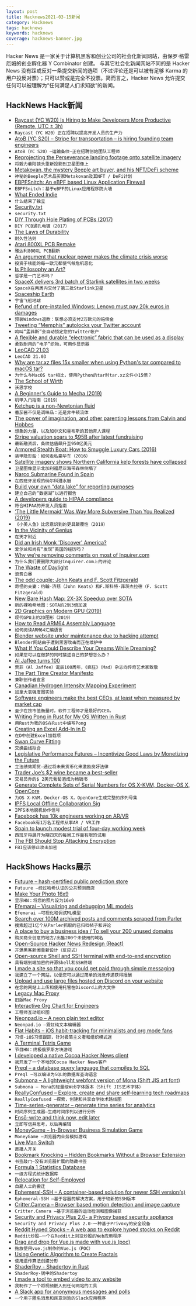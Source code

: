 ```yaml
---
layout: post
title: Hacknews2021-03-15新闻
category: Hacknews
tags: hacknews
keywords: hacknews
coverage: hacknews-banner.jpg
---
```


Hacker News 是一家关于计算机黑客和创业公司的社会化新闻网站，由保罗·格雷厄姆的创业孵化器 Y Combinator 创建。
与其它社会化新闻网站不同的是 Hacker News 没有踩或反对一条提交新闻的选项（不过评论还是可以被有足够 Karma 的用户投反对票）；只可以赞或是完全不投票。简而言之，Hacker News 允许提交任何可以被理解为“任何满足人们求知欲”的新闻。

## HackNews Hack新闻


- [Raycast (YC W20) Is Hiring to Make Developers More Productive (Remote, UTC ± 3h)](https://raycast.com/jobs)
- `Raycast（YC W20）正在招聘以提高开发人员的生产力`
- [AtoB (YC S20) – Stripe for transportation – is hiring founding team engineers](https://www.notion.so/atob/Founding-Team-Engineers-AtoB-1db448bd0b8c482db48857f04c7244cf)
- `AtoB（YC S20）–运输条纹–正在招聘创始团队工程师`
- [Reprojecting the Perseverance landing footage onto satellite imagery](https://matthewearl.github.io/2021/03/06/mars2020-reproject/)
- `将毅力着陆镜头重新投影到卫星图像上`
- [Metakovan, the mystery Beeple art buyer, and his NFT/DeFi scheme](https://amycastor.com/2021/03/14/metakovan-the-mystery-beeple-art-buyer-and-his-nft-defi-scheme/)
- `神秘的Beeple艺术品买家Metakovan及其NFT / DeFi计划`
- [EBPFSnitch: An eBPF based Linux Application Firewall](https://github.com/harporoeder/ebpfsnitch)
- `EBPFSnitch：基于eBPF的Linux应用程序防火墙`
- [What Ended Indie](https://medium.com/@bryce/what-ended-indie-76575463934d)
- `什么结束了独立`
- [Security.txt](https://securitytxt.org/)
- `security.txt`
- [DIY Through Hole Plating of PCBs (2017)](https://blog.honzamrazek.cz/2017/10/diy-through-hole-plating-of-pcbs/)
- `DIY PCB通孔电镀（2017）`
- [The Laws of Durability](https://concurrencyfreaks.blogspot.com/2021/03/the-4-laws-of-durability.html)
- `耐久性法则`
- [Atari 800XL PCB Remake](https://ezcontents.org/atari-800xl-pcb-remake)
- `雅达利800XL PCB翻新`
- [An argument that nuclear power makes the climate crisis worse](https://m.dw.com/en/nuclear-climate-mycle-schneider-renewables-fukushima/a-56712368)
- `投资于核能的每一欧元都使气候危机恶化`
- [Is Philosophy an Art?](https://www.nybooks.com/articles/2021/03/25/philosophy-an-art-jonathan-ree-witcraft/)
- `哲学是一门艺术吗？`
- [SpaceX delivers 3rd batch of Starlink satellites in two weeks](https://techcrunch.com/2021/03/14/spacex-flies-falcon-9-rocket-booster-for-a-record-9th-time-delivers-3rd-batch-of-starlink-satellites-in-two-weeks/)
- `SpaceX在两周内交付了第三批Starlink卫星`
- [Spaceship Earth](https://en.wikipedia.org/wiki/Spaceship_Earth)
- `宇宙飞船地球`
- [Refund of pre-installed Windows: Lenovo must pay 20k euros in damages](https://fsfe.org/news/2021/news-20210302-01.html)
- `预装Windows退款：联想必须支付2万欧元的赔偿金`
- [Tweeting “Memphis” autolocks your Twitter account](https://twitter.com/SwiftOnSecurity/status/1371183849712009219)
- `鸣叫“孟菲斯”会自动锁定您的Twitter帐户`
- [A flexible and durable “electronic” fabric that can be used as a display](https://www.shine.cn/news/metro/2103115812/)
- `柔软耐用的“电子”织物，可用作显示器`
- [LeoCAD 21.03](https://www.leocad.org/)
- `LeoCAD 21.03`
- [Why are tar.xz files 15x smaller when using Python's tar compared to macOS tar?](https://superuser.com/questions/1633073/why-are-tar-xz-files-15x-smaller-when-using-pythons-tar-library-compared-to-mac)
- `为什么与MacOS tar相比，使用Python的tar时tar.xz文件小15倍？`
- [The School of Wirth](http://pascal.hansotten.com/)
- `沃思学校`
- [A Beginner's Guide to Mecha (2019)](https://www.nypl.org/blog/2019/04/04/beginners-guide-mecha-manga-anime)
- `机甲入门指南（2019）`
- [Ketchup is a non-Newtonian fluid](https://www.scientificamerican.com/article/ketchup-is-not-just-a-condiment-it-is-also-a-non-newtonian-fluid/)
- `番茄酱不仅是调味品：还是非牛顿流体`
- [The power of imagination, and other parenting lessons from Calvin and Hobbes](https://www.washingtonpost.com/lifestyle/2019/04/05/power-imagination-other-parenting-lessons-calvin-hobbes/)
- `想象的力量，以及加尔文和霍布斯的其他育人课程`
- [Stripe valuation soars to $95B after latest fundraising](https://www.ft.com/content/b9949a88-6c09-4de5-92e7-73994bb2b62f)
- `最新融资后，条纹估值飙升至950亿美元`
- [Armored Stealth Boat: How to Smuggle Luxury Cars (2016)](http://www.hisutton.com/Armored%20Stealth%20Boat.html)
- `装甲隐形船：如何走私豪华车（2016）`
- [Satellite imagery shows Northern California kelp forests have collapsed](https://www.smithsonianmag.com/smart-news/satellite-imagery-shows-northern-california-kelp-forests-have-collapsed-180977214/)
- `卫星图像显示北加利福尼亚海带森林倒塌了`
- [Narco Submarine Found in Spain](http://www.hisutton.com/Narco-Submarine-Found-In-Spain.html)
- `在西班牙发现的纳尔科潜水艇`
- [Build your own “data lake” for reporting purposes](https://tech.fretlink.com/build-your-own-data-lake-for-reporting-purposes/)
- `建立自己的“数据湖”以进行报告`
- [A developers guide to HIPAA compliance](https://github.com/truevault/hipaa-compliance-developers-guide)
- `符合HIPAA的开发人员指南`
- [‘The Little Mermaid’ Was Way More Subversive Than You Realized (2019)](https://www.smithsonianmag.com/arts-culture/little-mermaid-was-way-more-subversive-you-realized-180973464/)
- `《小美人鱼》比您意识到的更具颠覆性（2019）`
- [In the Vicinity of Genius](https://www.thenation.com/article/culture/robert-fulford-glenn-gould/)
- `在天才附近`
- [Did an Irish Monk 'Discover' America?](https://www.history.com/.amp/news/did-an-irish-monk-discover-america)
- `爱尔兰和尚有“发现”美国的经历吗？`
- [Why we’re removing comments on most of Inquirer.com](https://www.inquirer.com/about/philadelphia-inquirer-comments-section-changes-20210201.html)
- `为什么我们要删除大部分Inquirer.com上的评论`
- [The Waste of Daylight](https://www.nms.ac.uk/explore-our-collections/stories/science-and-technology/the-waste-of-daylight/)
- `浪费白昼`
- [The odd couple: John Keats and F. Scott Fitzgerald](https://www.spectator.co.uk/article/the-odd-couple-john-keats-and-f-scott-fitzgerald)
- `奇怪的夫妻：约翰·济慈（John Keats）和F.斯科特·菲茨杰拉德（F. Scott Fitzgerald）`
- [New Bare Hash Map: 2X-3X Speedup over SOTA](https://github.com/wangyi-fudan/wyhash)
- `新的裸哈希地图：SOTA的2到3倍加速`
- [2D Graphics on Modern GPU (2019)](https://raphlinus.github.io/rust/graphics/gpu/2019/05/08/modern-2d.html)
- `现代GPU上的2D图形（2019）`
- [How to Read ARM64 Assembly Language](https://wolchok.org/posts/how-to-read-arm64-assembly-language/)
- `如何阅读ARM64汇编语言`
- [Blender website under maintenance due to hacking attempt](https://twitter.com/Blender/status/1371273322399404038)
- `Blender网站由于遭到黑客攻击而正在维护中`
- [What If You Could Describe Your Dreams While Dreaming?](https://nautil.us/issue/98/mind/what-if-you-could-describe-your-dreams-while-dreaming)
- `如果您可以在做梦的同时描述自己的梦想怎么办？`
- [Al Jaffee turns 100](https://www.washingtonpost.com/arts-entertainment/2021/03/13/al-jaffee-100-mad-magazine/)
- `贾菲（Al Jaffee）诞辰100周年，《疯狂》（Mad）杂志向传奇艺术家致敬`
- [The Part Time Creator Manifesto](https://www.swyx.io/part-time-creator-manifesto/)
- `兼职创作者宣言`
- [Canadian Hydrogen Intensity Mapping Experiment](https://en.wikipedia.org/wiki/Canadian_Hydrogen_Intensity_Mapping_Experiment)
- `加拿大氢强度图实验`
- [Software engineers make the best CEOs, at least when measured by market cap](https://iism.org/article/so-why-are-software-engineers-better-ceos-60)
- `至少在按市值衡量时，软件工程师才是最好的CEO。`
- [Writing Pong in Rust for My OS Written in Rust](https://blog.stephenmarz.com/2021/02/22/writing-pong-in-rust/)
- `用Rust为我的OS在Rust中编写Pong`
- [Creating an Excel Add-In in D](https://blog.jonharrington.org/d_excel_addin/)
- `在D中创建Excel加载项`
- [Swap Curve Fitting](https://colab.research.google.com/github/google/tf-quant-finance/blob/master/tf_quant_finance/examples/jupyter_notebooks/Swap_Curve_Fitting.ipynb)
- `交换曲线拟合`
- [Legislative Performance Futures – Incentivize Good Laws by Monetizing the Future](https://bpodgursky.com/2021/03/15/legislative-performance-futures-incentivize-good-laws-by-monetizing-the-verdict-of-history/)
- `立法绩效期货–通过将未来货币化来激励良好法律`
- [Trader Joe’s $2 wine became a best-seller](https://thehustle.co/how-trader-joes-2-wine-became-a-best-seller/)
- `交易员乔的$ 2美元葡萄酒成为畅销书`
- [Generate Complete Sets of Serial Numbers for OS X-KVM, Docker-OS X, OpenCore](https://github.com/sickcodes/osx-serial-generator)
- `为OS X-KVM，Docker-OS X，OpenCore生成完整的序列号集`
- [IPFS Local Offline Collaboration Sig](https://blog.fission.codes/ipfs-local-offline-collaboration-sig/)
- `IPFS本地脱机协作信号`
- [Facebook has 10k engineers working on AR/VR](https://www.makeuseof.com/facebook-ar-vr-development/)
- `Facebook有1万名工程师从事AR / VR工作`
- [Spain to launch modest trial of four-day working week](https://www.theguardian.com/world/2021/mar/15/spain-to-launch-trial-of-four-day-working-week)
- `西班牙将展开为期四天的每周工作量有限的试用`
- [The FBI Should Stop Attacking Encryption](https://www.eff.org/deeplinks/2021/03/fbi-should-stop-attacking-encryption-and-tell-congress-about-all-encrypted-phones)
- `FBI应该停止攻击加密`


## HackShows Hacks展示

- [ Futuure – hash-certified public prediction store](https://futuu.re)
- `Futuure –经过哈希认证的公共预测商店`
- [ Make Your Photo 16x9](https://einaregilsson.com/make-your-photo-16x9/)
- `显示HN：将您的照片设为16x9`
- [ Efemarai – Visualizing and debugging ML models](https://efemarai.com)
- `Efemarai –可视化和调试ML模型`
- [ Search over 100M archived posts and comments scraped from Parler](https://parler.adatascienti.st)
- `搜索超过1亿个从Parler抓取的已归档帖子和评论`
- [ A place to buy a business idea / To sell your 200 unused domains](item?id=26429440)
- `购买商业创意的地方/出售200个未使用的域名`
- [ Open-Source Hacker News Redesign (React)](https://github.com/RocktimSaikia/hacker-news-redesign)
- `开源黑客新闻重新设计（反应式）`
- [ Open-source Shell and SSH terminal with end-to-end encryption](https://github.com/squidjs/terminal)
- `具有端到端加密的开源Shell和SSH终端`
- [ I made a site so that you could get paid through simple messaging](https://superpage.to/)
- `我建立了一个网站，以便您可以通过简单的消息传递获得报酬`
- [ Upload and use large files hosted on Discord on your website](https://github.com/5ut/DiskCord)
- `在您的网站上上传和使用托管在Discord上的大文件`
- [ Legacy Mac Proxy](https://jonathanalland.com/legacy-mac-proxy.html)
- `旧版Mac Proxy`
- [ Interactive Org Chart for Engineers](https://org-engine.com)
- `工程师互动组织图`
- [ Neonpad.io – A neon plain text editor](http://neonpad.io)
- `Neonpad.io –霓虹纯文本编辑器`
- [ Flat Habits – iOS habit-tracking for minimalists and org mode fans](http://xenodium.com/frictionless-org-habits-on-ios#org2308032)
- `习惯-iOS习惯跟踪，针对极简主义者和组织模式迷`
- [ A Terminal Tetris Game](https://github.com/adder46/tetris.rs)
- `节目HN：终极俄罗斯方块游戏`
- [ I developed a native Cocoa Hacker News client](https://github.com/goranmoomin/HackerNews)
- `我开发了一个本地的Cocoa Hacker News客户`
- [ Preql – a database query language that compiles to SQL](https://github.com/erezsh/Preql)
- `Preql –可以编译为SQL的数据库查询语言`
- [ Submona – A lightweight webfont version of Mona (Shift JIS art font)](https://gitlab.com/trobador/submona-web-font)
- `Submona – Mona的轻量级Web字体版本（Shift JIS艺术字体）`
- [ ReallyConfused – Explore, create and share self-learning tech roadmaps](http://www.reallyconfused.co/)
- `ReallyConfused –探索，创建和共享自学技术路线图`
- [ Time-series-generator – generate time series for analytics](https://github.com/hieunc229/time-series-generator)
- `时间序列生成器–生成时间序列以进行分析`
- [ Ensō-write and think now, edit later](https://enso.sonnet.io)
- `立即写信并思考，以后再编辑`
- [ MoneyGame – In-Browser Business Simulation Game](item?id=26448797)
- `MoneyGame –浏览器内业务模拟游戏`
- [ Live Man Switch](https://livemanswitch.com)
- `直播人开关`
- [ Bookmark Knocking – Hidden Bookmarks Without a Browser Extension](https://jstrieb.github.io/projects/hidden-bookmarks/)
- `书签敲门–没有浏览器扩展的隐藏书签`
- [ Formula 1 Statistics Database](http://www.s1.flatpackapps.com/app.php?appId=22)
- `一级方程式统计数据库`
- [ Relocation for Self-Employed](https://www.secondmentclub.com)
- `自雇人士的搬迁`
- [ Ephemeral-SSH – A container-based solution for newer SSH version(s)](https://github.com/avocadosec/ephemeral-ssh)
- `Ephemeral-SSH –基于容器的解决方案，用于较新的SSH版本`
- [ Critter.Camera – Browser based motion detection and image capture](https://critter.camera/)
- `Critter.Camera –基于浏览器的运动检测和图像捕获`
- [ Security and Privacy Plus 2.0- a Privoxy based security appliance](https://nextvectorsecurity.com/next-vector-security-announces-the-launch-of-security-and-privacy-plus-2-0/)
- `Security and Privacy Plus 2.0-一种基于Privoxy的安全设备`
- [ Reddit Hyped Stocks – A web app to explore hyped stocks on Reddit](https://github.com/lukstei/reddit-hyped-stocks)
- `Reddit炒股–一个在Reddit上浏览炒股的Web应用程序`
- [ Drag and drop for Vue.js made with vue.js (poc)](https://supraniti.github.io/vue-dnd-zone/)
- `拖放使用vue.js制作的Vue.js（POC）`
- [ Using Genetic Algorithm to Create Fractals](https://victorribeiro.com/randomFractal/)
- `使用遗传算法创建分形`
- [ ShaderRoy - Shadertoy in Rust](https://github.com/xixixao/shader-roy)
- `ShaderRoy-锈中的Shadertoy`
- [ I made a tool to embed video to any website](https://embed.so)
- `我制作了一个将视频嵌入到任何网站的工具`
- [ A Slack app for anonymous messages and polls](https://www.incognitoforslack.com/)
- `一个用于匿名消息和民意测验的Slack应用程序`

